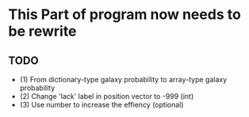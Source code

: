 # This Part of program now needs to be rewrite
## TODO
- (1) From dictionary-type galaxy probability to array-type galaxy probability
- (2) Change 'lack' label in position vector to -999 (int)
- (3) Use number to increase the effiency (optional)

